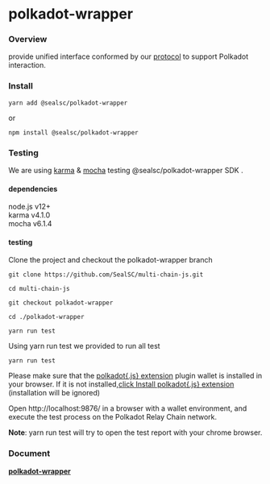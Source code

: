 # polkadot-wrapper

### Overview

provide unified interface conformed by our [protocol](https://github.com/SealSC/multi-chain-js/tree/main/protocol) to support Polkadot interaction.

### Install

```
yarn add @sealsc/polkadot-wrapper
```
 or 
```
npm install @sealsc/polkadot-wrapper
```    

### Testing
We are using [karma](http://karma-runner.github.io/6.3/intro/configuration.html) & [mocha](https://mochajs.org/) testing @sealsc/polkadot-wrapper SDK .

#### dependencies
node.js v12+   
karma v4.1.0   
mocha v6.1.4   

#### testing

Clone the project and checkout the polkadot-wrapper branch

```
git clone https://github.com/SealSC/multi-chain-js.git

cd multi-chain-js

git checkout polkadot-wrapper

cd ./polkadot-wrapper

yarn run test

```  

Using yarn run test we provided to run all test
```
yarn run test
```
Please make sure that the [polkadot{.js} extension](https://polkadot.js.org/) plugin wallet is installed in your browser. If it is not installed,[click Install polkadot{.js} extension](https://chrome.google.com/webstore/detail/polkadot%7Bjs%7D-extension/mopnmbcafieddcagagdcbnhejhlodfdd) (installation will be ignored)   

Open http://localhost:9876/ in a browser with a wallet environment, and execute the test process on the Polkadot Relay Chain network. 

**Note**: yarn run test will try to open the test report with your chrome browser.

### Document

**[polkadot-wrapper](https://multi-chain-js-doc.seor.io/en/polkadot/)**  

